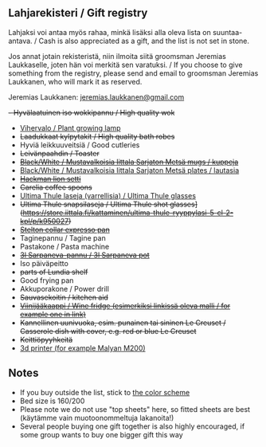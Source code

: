 ## Lahjarekisteri / Gift registry

Lahjaksi voi antaa myös rahaa, minkä lisäksi alla oleva lista on suuntaa-antava. / Cash is also appreciated as a gift, and the list is not set in stone.

Jos annat jotain rekisteristä, niin ilmoita siitä groomsman Jeremias Laukkaselle, joten hän voi merkitä sen varatuksi. / If you choose to give something from the registry, please send and email to groomsman Jeremias Laukkanen, who will mark it as reserved.

Jeremias Laukkanen: jeremias.laukkanen@gmail.com

~~- Hyvälaatuinen iso wokkipannu / High quality wok~~
- [Vihervalo / Plant growing lamp](https://www.kekkila.fi/tuotteet/vihervalo/) 
- ~~Laadukkaat kylpytakit / High quality bath robes~~
- Hyviä leikkuuveitsiä / Good cutleries
- ~~Leivänpaahdin / Toaster~~
- ~~[Black/White / Mustavalkoisia Iittala Sarjaton Metsä mugs / kuppeja](https://store.iittala.fi/brandit/iittala/sarjaton-muki-metsa-036-l/p/a018616)~~
- [Black/White / Mustavalkoisia Iittala Sarjaton Metsä plates / lautasia](https://store.iittala.fi/kattaminen/sarjaton-lautanen-metsa-26-cm/p/a016810)
- ~~[Hackman lion setti](http://www.hackman.fi/Tuotteet/Aterimet/Lion)~~
- ~~Carelia coffee spoons~~
- [Ultima Thule laseja (varrellisia) / Ultima Thule glasses](https://store.iittala.fi/muotoilijat/tapio-wirkkala/ultima-thule-jalallinen-olutlasi-34-cl-2-kpl/p/k950072)
- ~~Ultima Thule snapsilaseja / Ultima Thule shot glasses](https://store.iittala.fi/kattaminen/ultima-thule-ryyppylasi-5-cl-2-kpl/p/k950027)~~
- ~~[Stelton collar expresso pan](https://www.stelton.com/en/collar-espresso-brewer-steel-p-3975)~~
- Taginepannu / Tagine pan
- Pastakone / Pasta machine
- ~~[3l Sarpaneva-pannu / 3l Sarpaneva pot](https://store.iittala.fi/kattaminen/ruoanlaitto/sarpaneva-pata-puukahvalla-3-l/p/j300030)~~
- Iso päiväpeitto
- ~~parts of Lundia shelf~~
- Good frying pan
- Akkuporakone / Power drill
- ~~Sauvasekoitin / kitchen aid~~
- ~~[Viinijääkaappi / Wine fridge (esimerkiksi linkissä oleva malli / for example one in link)](http://www.caso-germany.com/en/products/cooling/peltier-technology/details/wineduett-21/)~~
- ~~Kannellinen uunivuoka, esim. punainen tai sininen Le Creuset / Casserole dish with cover, e.g. red or blue Le Creuset~~
- ~~Keittiöpyyhkeitä~~
- [3d printer (for example Malyan M200)](https://hobbyking.com/en_us/malyan-metal-3d-printer-m200.html?___store=en_us)

## Notes

- If you buy outside the list, stick to [the color scheme](./colors.html)
- Bed size is 160/200
- Please note we do not use "top sheets" here, so fitted sheets are best (käytämme vain muotoonommeltuja lakanoita!)
- Several people buying one gift together is also highly encouraged, if some group wants to buy one bigger gift this way
